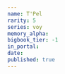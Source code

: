 ```yaml
---
name: T'Pel
rarity: 5
series: voy
memory_alpha:
bigbook_tier: -1
in_portal:
date:
published: true
---
```



